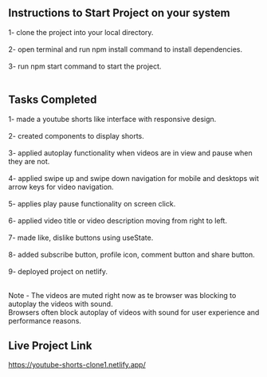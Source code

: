 
## Instructions to Start Project on your system

1- clone the project into your local directory.<br><br>
2- open terminal and run npm install command to install dependencies.<br><br>
3- run npm start command to start the project.<br><br>

## Tasks Completed

1- made a youtube shorts like interface with responsive design. <br><br>
2- created components to display shorts. <br><br>
3- applied autoplay functionality when videos are in view and pause when they are not. <br><br>
4- applied swipe up and swipe down navigation for mobile and desktops wit arrow keys for video navigation. <br><br>
5- applies play pause functionality on screen click. <br><br>
6- applied video title or video description moving from right to left. <br><br>
7- made like, dislike buttons using useState. <br><br>
8- added subscribe button, profile icon, comment button and share button. <br><br>
9- deployed project on netlify. <br><br>

Note - The videos are muted right now as te browser was blocking to autoplay the videos with sound. <br>
Browsers often block autoplay of videos with sound for user experience and performance reasons.

## Live Project Link
https://youtube-shorts-clone1.netlify.app/

